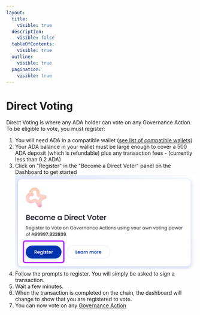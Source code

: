```yaml
---
layout:
  title:
    visible: true
  description:
    visible: false
  tableOfContents:
    visible: true
  outline:
    visible: true
  pagination:
    visible: true
---
```


# Direct Voting

Direct Voting is where any ADA holder can vote on any Governance Action. To be eligible to vote, you must register:

1. You will need ADA in a compatible wallet ([see list of compatible wallets](../../../using-govtool/compatible-wallets.md))
2. Your ADA balance in your wallet must be large enough to cover a 500 ADA deposit (which is refundable) plus any transaction fees - (currently less than 0.2 ADA)
3. Click on "Register" in the "Become a Direct Voter" panel on the Dashboard to get started\
   ![](<../../../.gitbook/assets/become a direct voter.png>)&#x20;
4. Follow the prompts to register. You will simply be asked to sign a transaction.
5. Wait a few minutes.
6. When the transaction is completed on the chain, the dashboard will change to show that you are registered to vote.
7. You can now vote on any [Governance Action](governance-actions/)
